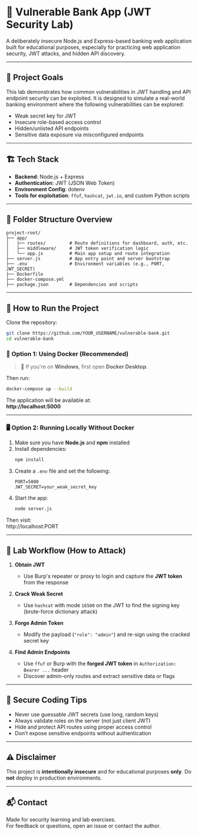 # 💸 Vulnerable Bank App (JWT Security Lab)

A deliberately insecure Node.js and Express-based banking web application built for educational purposes, especially for practicing web application security, JWT attacks, and hidden API discovery.

---

## 📌 Project Goals

This lab demonstrates how common vulnerabilities in JWT handling and API endpoint security can be exploited. It is designed to simulate a real-world banking environment where the following vulnerabilities can be explored:

- Weak secret key for JWT
- Insecure role-based access control
- Hidden/unlisted API endpoints
- Sensitive data exposure via misconfigured endpoints

---

## 🏗️ Tech Stack

- **Backend**: Node.js + Express  
- **Authentication**: JWT (JSON Web Token)  
- **Environment Config**: dotenv  
- **Tools for exploitation**: `ffuf`, `hashcat`, `jwt.io`, and custom Python scripts  

---

## 📁 Folder Structure Overview

```
project-root/
├── app/
│   ├── routes/         # Route definitions for dashboard, auth, etc.
│   ├── middleware/     # JWT token verification logic
│   └── app.js          # Main app setup and route integration
├── server.js           # App entry point and server bootstrap
├── .env                # Environment variables (e.g., PORT, JWT_SECRET)
├── Dockerfile
├── docker-compose.yml
├── package.json        # Dependencies and scripts
```

---

## 🚀 How to Run the Project
Clone the repository:
   ```bash
   git clone https://github.com/YOUR_USERNAME/vulnerable-bank.git
   cd vulnerable-bank
   ```
### 🐳 Option 1: Using Docker (Recommended)

> 🔸 If you're on **Windows**, first open **Docker Desktop**.

Then run:

```bash
docker-compose up --build
```

The application will be available at:  
**http://localhost:5000**

---

### 🖥️ Option 2: Running Locally Without Docker

1. Make sure you have **Node.js** and **npm** installed
2. Install dependencies:
   ```bash
   npm install
   ```
3. Create a `.env` file and set the following:
   ```
   PORT=5000
   JWT_SECRET=your_weak_secret_key
   ```
4. Start the app:
   ```bash
   node server.js
   ```

Then visit:  
http://localhost:PORT

---

## 🧪 Lab Workflow (How to Attack)

1. **Obtain JWT**  
   - Use Burp's repeater or proxy to login and capture the **JWT token** from the response

2. **Crack Weak Secret**  
   - Use `hashcat` with mode `16500` on the JWT to find the signing key (brute-force dictionary attack)

3. **Forge Admin Token**  
   - Modify the payload (`"role": "admin"`) and re-sign using the cracked secret key

4. **Find Admin Endpoints**  
   - Use `ffuf` or Burp with the **forged JWT token** in `Authorization: Bearer ...` header  
   - Discover admin-only routes and extract sensitive data or flags

---

## 🔐 Secure Coding Tips

- Never use guessable JWT secrets (use long, random keys)  
- Always validate roles on the server (not just client JWT)  
- Hide and protect API routes using proper access control  
- Don’t expose sensitive endpoints without authentication  

---

## ⚠️ Disclaimer

This project is **intentionally insecure** and for educational purposes **only**. Do **not** deploy in production environments.

---

## 📬 Contact

Made for security learning and lab exercises.  
For feedback or questions, open an issue or contact the author.
